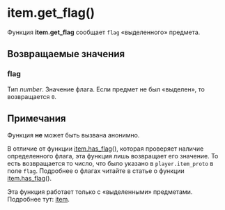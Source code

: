# item.get_flag()
Функция **item.get_flag** сообщает `flag` &laquo;выделенного&raquo; предмета.

## Возвращаемые значения
### flag
Тип *number*. Значение флага. Если предмет не был &laquo;выделен&raquo;, то возвращается `0`.

## Примечания
Функция **не** может быть вызвана анонимно.

В отличие от функции [item.has_flag](../item/item.has_flag.md)(), которая проверяет наличие определенного флага, эта функция лишь возвращает его значение. То есть возвращается то число, что было указано в `player.item_proto` в поле `flag`. Подробнее о флагах читайте в статье о функции [item.has_flag](../item/item.has_flag.md)().

Эта функция работает только с &laquo;выделенными&raquo; предметами. Подробнее тут: [item](../item).